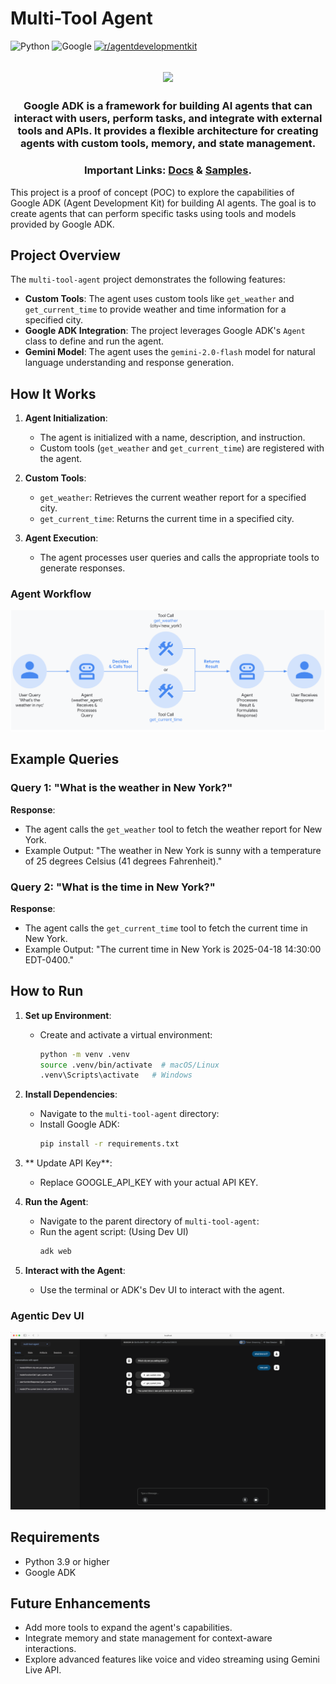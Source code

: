 # Multi-Tool Agent

![Python](https://img.shields.io/badge/python-3670A0?style=for-the-badge&logo=python&logoColor=ffdd54)
![Google](https://img.shields.io/badge/google-4285F4?style=for-the-badge&logo=google&logoColor=white)
[![r/agentdevelopmentkit](https://img.shields.io/badge/Reddit-r%2Fagentdevelopmentkit-FF4500?style=flat&logo=reddit&logoColor=white)](https://www.reddit.com/r/agentdevelopmentkit/)

<html>
    <h2 align="center">
      <img src="https://raw.githubusercontent.com/google/adk-python/main/assets/agent-development-kit.png" width="256"/>
    </h2>
    <h3 align="center">
      Google ADK is a framework for building AI agents that can interact with users, perform tasks, and integrate with external tools and APIs. It provides a flexible architecture for creating agents with custom tools, memory, and state management.
    </h3>
    <h3 align="center">
      Important Links:
      <a href="https://google.github.io/adk-docs/">Docs</a> &
      <a href="https://github.com/google/adk-samples">Samples</a>.
    </h3>
</html>

This project is a proof of concept (POC) to explore the capabilities of Google ADK (Agent Development Kit) for building AI agents. The goal is to create agents that can perform specific tasks using tools and models provided by Google ADK.


## Project Overview

The `multi-tool-agent` project demonstrates the following features:

- **Custom Tools**: The agent uses custom tools like `get_weather` and `get_current_time` to provide weather and time information for a specified city.
- **Google ADK Integration**: The project leverages Google ADK's `Agent` class to define and run the agent.
- **Gemini Model**: The agent uses the `gemini-2.0-flash` model for natural language understanding and response generation.

## How It Works

1. **Agent Initialization**:
   - The agent is initialized with a name, description, and instruction.
   - Custom tools (`get_weather` and `get_current_time`) are registered with the agent.

2. **Custom Tools**:
   - `get_weather`: Retrieves the current weather report for a specified city.
   - `get_current_time`: Returns the current time in a specified city.

3. **Agent Execution**:
   - The agent processes user queries and calls the appropriate tools to generate responses.

### Agent Workflow
![Agent Workflow](assets/agent-workflow.png)

## Example Queries

### Query 1: "What is the weather in New York?"
**Response**:
- The agent calls the `get_weather` tool to fetch the weather report for New York.
- Example Output: "The weather in New York is sunny with a temperature of 25 degrees Celsius (41 degrees Fahrenheit)."

### Query 2: "What is the time in New York?"
**Response**:
- The agent calls the `get_current_time` tool to fetch the current time in New York.
- Example Output: "The current time in New York is 2025-04-18 14:30:00 EDT-0400."

## How to Run

1. **Set up Environment**:
   - Create and activate a virtual environment:
     ```bash
     python -m venv .venv
     source .venv/bin/activate  # macOS/Linux
     .venv\Scripts\activate   # Windows
     ```

2. **Install Dependencies**:
   - Navigate to the `multi-tool-agent` directory: 
   - Install Google ADK:
     ```bash
     pip install -r requirements.txt
     ```
3. ** Update API Key**:
    - Replace GOOGLE_API_KEY with your actual API KEY.

3. **Run the Agent**:
   - Navigate to the parent directory of `multi-tool-agent`:
   - Run the agent script: (Using Dev UI)
     ```bash
     adk web
     ```
    

4. **Interact with the Agent**:
   - Use the terminal or ADK's Dev UI to interact with the agent.

### Agentic Dev UI
![Agentic Dev UI](assets/agentic-dev-ui.png)


## Requirements

- Python 3.9 or higher
- Google ADK

## Future Enhancements

- Add more tools to expand the agent's capabilities.
- Integrate memory and state management for context-aware interactions.
- Explore advanced features like voice and video streaming using Gemini Live API.
